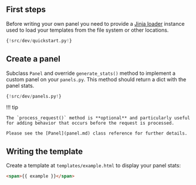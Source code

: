 ## First steps

Before writing your own panel you need to provide a [Jinja loader](https://jinja.palletsprojects.com/en/latest/api/#loaders) instance used to load your templates from the file system or other locations.

```py hl_lines="10 11"
{!src/dev/quickstart.py!}
```

## Create a panel

Subclass `Panel` and override `generate_stats()` method to implement a custom panel on your `panels.py`.
This method should return a dict with the panel stats.

```py hl_lines="6 12"
{!src/dev/panels.py!}
```

!!! tip

    The `process_request()` method is **optional** and particularly useful for adding behavior that occurs before the request is processed.

    Please see the [Panel](panel.md) class reference for further details.

## Writing the template

Create a template at `templates/example.html` to display your panel stats:

```html
<span>{{ example }}</span>
```
